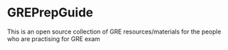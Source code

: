 # GREPrepGuide
This is an open source collection of GRE resources/materials for the people who are practising for GRE exam
